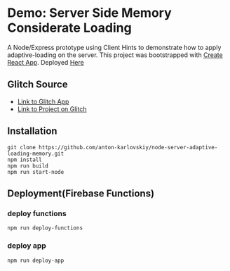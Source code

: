 
# Demo: Server Side Memory Considerate Loading
A Node/Express prototype using Client Hints to demonstrate how to apply adaptive-loading on the server.
This project was bootstrapped with [Create React App](https://github.com/facebook/create-react-app).
Deployed [Here](https://server-adaptive-loading-memory.herokuapp.com/)

## Glitch Source
* [Link to Glitch App](https://anton-karlovskiy-node-server-adaptive-loading-memory.glitch.me/)
* [Link to Project on Glitch](https://glitch.com/~node-server-adaptive-loading-memory/)

## Installation
```
git clone https://github.com/anton-karlovskiy/node-server-adaptive-loading-memory.git
npm install
npm run build
npm run start-node
```

## Deployment(Firebase Functions)
### deploy functions
```
npm run deploy-functions
```

### deploy app
```
npm run deploy-app
```
